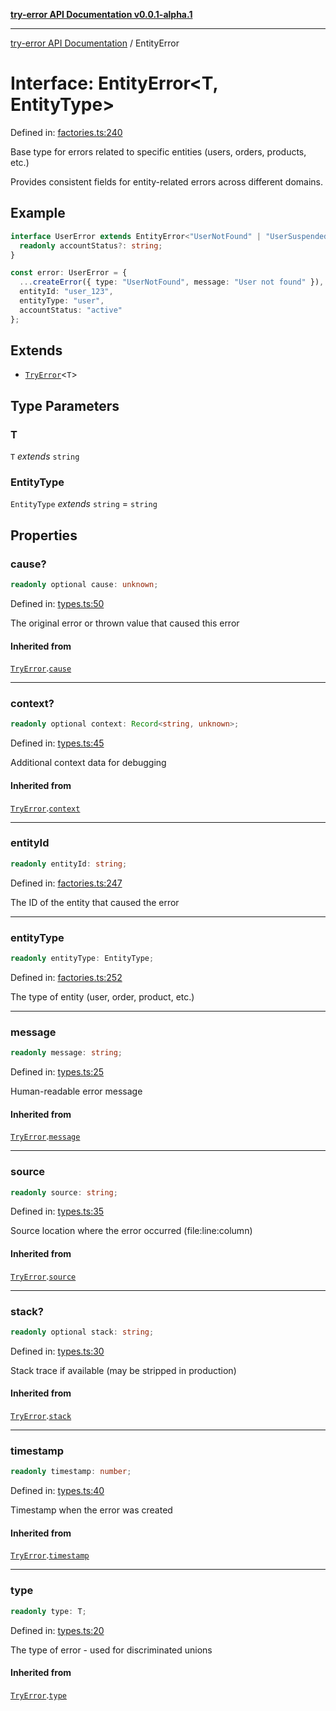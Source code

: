 [**try-error API Documentation v0.0.1-alpha.1**](../index.md)

***

[try-error API Documentation](../index.md) / EntityError

# Interface: EntityError\<T, EntityType\>

Defined in: [factories.ts:240](https://github.com/oconnorjohnson/try-error/blob/e3ae0308069a4fba073f4543d527ad76373db795/src/factories.ts#L240)

Base type for errors related to specific entities (users, orders, products, etc.)

Provides consistent fields for entity-related errors across different domains.

## Example

```typescript
interface UserError extends EntityError<"UserNotFound" | "UserSuspended", "user"> {
  readonly accountStatus?: string;
}

const error: UserError = {
  ...createError({ type: "UserNotFound", message: "User not found" }),
  entityId: "user_123",
  entityType: "user",
  accountStatus: "active"
};
```

## Extends

- [`TryError`](TryError.md)\<`T`\>

## Type Parameters

### T

`T` *extends* `string`

### EntityType

`EntityType` *extends* `string` = `string`

## Properties

### cause?

```ts
readonly optional cause: unknown;
```

Defined in: [types.ts:50](https://github.com/oconnorjohnson/try-error/blob/e3ae0308069a4fba073f4543d527ad76373db795/src/types.ts#L50)

The original error or thrown value that caused this error

#### Inherited from

[`TryError`](TryError.md).[`cause`](TryError.md#cause)

***

### context?

```ts
readonly optional context: Record<string, unknown>;
```

Defined in: [types.ts:45](https://github.com/oconnorjohnson/try-error/blob/e3ae0308069a4fba073f4543d527ad76373db795/src/types.ts#L45)

Additional context data for debugging

#### Inherited from

[`TryError`](TryError.md).[`context`](TryError.md#context)

***

### entityId

```ts
readonly entityId: string;
```

Defined in: [factories.ts:247](https://github.com/oconnorjohnson/try-error/blob/e3ae0308069a4fba073f4543d527ad76373db795/src/factories.ts#L247)

The ID of the entity that caused the error

***

### entityType

```ts
readonly entityType: EntityType;
```

Defined in: [factories.ts:252](https://github.com/oconnorjohnson/try-error/blob/e3ae0308069a4fba073f4543d527ad76373db795/src/factories.ts#L252)

The type of entity (user, order, product, etc.)

***

### message

```ts
readonly message: string;
```

Defined in: [types.ts:25](https://github.com/oconnorjohnson/try-error/blob/e3ae0308069a4fba073f4543d527ad76373db795/src/types.ts#L25)

Human-readable error message

#### Inherited from

[`TryError`](TryError.md).[`message`](TryError.md#message)

***

### source

```ts
readonly source: string;
```

Defined in: [types.ts:35](https://github.com/oconnorjohnson/try-error/blob/e3ae0308069a4fba073f4543d527ad76373db795/src/types.ts#L35)

Source location where the error occurred (file:line:column)

#### Inherited from

[`TryError`](TryError.md).[`source`](TryError.md#source)

***

### stack?

```ts
readonly optional stack: string;
```

Defined in: [types.ts:30](https://github.com/oconnorjohnson/try-error/blob/e3ae0308069a4fba073f4543d527ad76373db795/src/types.ts#L30)

Stack trace if available (may be stripped in production)

#### Inherited from

[`TryError`](TryError.md).[`stack`](TryError.md#stack)

***

### timestamp

```ts
readonly timestamp: number;
```

Defined in: [types.ts:40](https://github.com/oconnorjohnson/try-error/blob/e3ae0308069a4fba073f4543d527ad76373db795/src/types.ts#L40)

Timestamp when the error was created

#### Inherited from

[`TryError`](TryError.md).[`timestamp`](TryError.md#timestamp)

***

### type

```ts
readonly type: T;
```

Defined in: [types.ts:20](https://github.com/oconnorjohnson/try-error/blob/e3ae0308069a4fba073f4543d527ad76373db795/src/types.ts#L20)

The type of error - used for discriminated unions

#### Inherited from

[`TryError`](TryError.md).[`type`](TryError.md#type)
